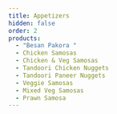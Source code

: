 ```yaml
---
title: Appetizers
hidden: false
order: 2
products:
  - "Besan Pakora "
  - Chicken Samosas
  - Chicken & Veg Samosas
  - Tandoori Chicken Nuggets
  - Tandoori Paneer Nuggets
  - Veggie Samosas
  - Mixed Veg Samosas
  - Prawn Samosa
---
```


